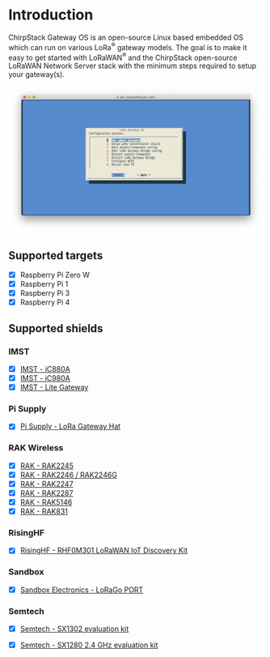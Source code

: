 # Introduction

ChirpStack Gateway OS is an open-source Linux based embedded OS which can run on
various LoRa<sup>&reg;</sup> gateway models. The goal is to make it easy to get started with
LoRaWAN<sup>&reg;</sup> and the ChirpStack open-source LoRaWAN Network Server stack with the minimum steps required to setup
your gateway(s).

![gateway-config](gateway-config.png)

## Supported targets

* [x] Raspberry Pi Zero W
* [x] Raspberry Pi 1
* [x] Raspberry Pi 3
* [x] Raspberry Pi 4

## Supported shields

### IMST

* [x] [IMST - iC880A](https://wireless-solutions.de/products/long-range-radio/ic880a.html)
* [x] [IMST - iC980A](http://www.imst.com/)
* [x] [IMST - Lite Gateway](https://wireless-solutions.de/products/long-range-radio/lora-lite-gateway.html)

### Pi Supply

* [x] [Pi Supply - LoRa Gateway Hat](https://uk.pi-supply.com/products/iot-lora-gateway-hat-for-raspberry-pi)

### RAK Wireless

* [x] [RAK - RAK2245](https://store.rakwireless.com/products/rak2245-pi-hat)
* [x] [RAK - RAK2246 / RAK2246G](https://store.rakwireless.com/products/rak7246-lpwan-developer-gateway)
* [x] [RAK - RAK2247](https://store.rakwireless.com/products/rak2247-lpwan-gateway-concentrator-module)
* [x] [RAK - RAK2287](https://store.rakwireless.com/products/rak2287-lpwan-gateway-concentrator-module)
* [x] [RAK - RAK5146](https://store.rakwireless.com/products/wislink-lpwan-concentrator-rak5146)
* [x] [RAK - RAK831](https://store.rakwireless.com/products/rak831-gateway-module)

### RisingHF

* [x] [RisingHF - RHF0M301 LoRaWAN IoT Discovery Kit](http://risinghf.com/#/product-details?product_id=9&lang=en)

### Sandbox

* [x] [Sandbox Electronics - LoRaGo PORT](https://sandboxelectronics.com/?product=lorago-port-multi-channel-lorawan-gateway)

### Semtech

* [x] [Semtech - SX1302 evaluation kit](https://www.semtech.com/products/wireless-rf/lora-core/sx1302cxxxgw1)
* [x] [Semtech - SX1280 2.4 GHz evaluation kit](https://www.semtech.com/products/wireless-rf/lora-24ghz/sx1280zxxxxgw1)

